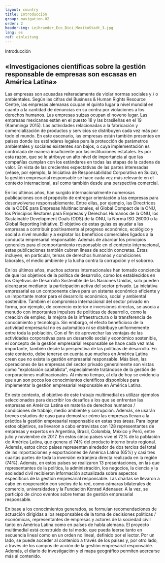 ```yaml
---
layout: country
title: Introducción
group: navigation-02
order: 2
header-img: Leihraeder_Eco_Bici_MexikoStadt_3.jpg
lang: es
ref: einleitung
---
```

<section class="box">
<div class="content">
<span class="chapter-subject">Introducción</span>
<h1 class="chapter-title">«Investigaciones científicas sobre la gestión responsable de empresas son escasas en América Latina»</h1>
</div>
<div class="content" markdown="1">
Las empresas son acusadas reiteradamente de violar normas sociales y / o ambientales. Según las cifras del Business & Human Rights Resource Centre, las empresas alemanas ocupan el quinto lugar a nivel mundial en cuanto a la cantidad de denuncias en su contra por violaciones a los derechos humanos. Las empresas suizas ocupan el noveno lugar. Las empresas mexicanas están en el puesto 18 y las brasileñas en el 19 (Kamminga 2015). Las actividades relacionadas a la fabricación y comercialización de productos y servicios se distribuyen cada vez más por todo el mundo. En este escenario, las empresas están también presentes en países donde los estándares legales para la protección de parámetros ambientales y sociales existentes son bajos, o cuya implementación es controlada de manera insuficiente por las instituciones estatales. Es por esta razón, que se le atribuye un alto nivel de importancia al que las compañías cumplan con los estándares en todas las etapas de la cadena de valor. En vista de las crecientes expectativas de las partes interesadas (véase, por ejemplo, la Iniciativa de Responsabilidad Corporativa en Suiza), la gestión empresarial responsable se hace cada vez más relevante en el contexto internacional, así como también desde una perspectiva comercial.

En los últimos años, han surgido internacionalmente numerosas publicaciones con el propósito de entregar orientación a las empresas para desenvolverse responsablemente. Entre ellas, por ejemplo, las Directrices de la OCDE para Empresas Multinacionales, el Global Compact de la ONU, los Principios Rectores para Empresas y Derechos Humanos de la ONU, los Sustainable Development Goals (ODS) de la ONU, la Norma ISO 26000 o la Global Reporting Initiative. El objetivo de estas guías es ayudar a las empresas a contribuir positivamente al progreso económico, ecológico y social a nivel mundial y a explotar los beneficios comerciales ligados a la conducta empresarial responsable. Además de abarcar los principios generales para el comportamiento responsable en el contexto internacional, estas publicaciones también cubren líneas de acción concretas. Éstas incluyen, en particular, temas de derechos humanos y condiciones laborales, el medio ambiente y la lucha contra la corrupción y el soborno.

En los últimos años, muchos actores internacionales han tomado conciencia de que los objetivos de la política de desarrollo, como los establecidos en los Objetivos de Desarrollo Sostenible de las Naciones Unidas, solo pueden alcanzarse mediante la participación activa del sector privado. La iniciativa empresarial es un componente clave para un sistema económico eficiente y un importante motor para el desarrollo económico, social y ambiental sostenible. También el compromiso internacional del sector privado en forma, por ejemplo, de comercio exterior e inversiones directas, se asocia a menudo con importantes impulsos de políticas de desarrollo, como la creación de empleo, la mejora de la infraestructura o la transferencia de conocimiento y tecnología.
Sin embargo, el efecto beneficioso de la actividad empresarial no es automático ni se distribuye uniformemente entre toda la población. Con el fin de aprovechar las ventajas de las actividades corporativas para un desarrollo social y económico sostenible, el concepto de la gestión empresarial responsable se hace cada vez más importante, también desde la perspectiva de las políticas de desarrollo.
En este contexto, debe tenerse en cuenta que muchos en América Latina creen que no existe la gestión empresarial responsable. Más bien, las operaciones de las empresas del sector privado  generalmente son vistas como "explotación capitalista", especialmente tratándose de la gestión de corporaciones multinacionales. Al mismo tiempo, al día de hoy se evidencia que aun son pocos los conocimientos científicos disponibles para implementar la gestión empresarial responsable en América Latina.

En este contexto, el objetivo de este trabajo multimedial es utilizar ejemplos seleccionados para describir los desafíos a los que se enfrentan las empresas en América Latina en materia de derechos humanos / condiciones de trabajo, medio ambiente y corrupción. Además, se usarán breves estudios de caso para demostrar cómo las empresas llevan a la práctica la gestión empresarial responsable en estas tres áreas.
Para lograr estos objetivos, se llevaron a cabo entrevistas con 128 representantes de empresas y expertos en Argentina, Brasil, Colombia, México y Perú, entre julio y noviembre de 2017. En estos cinco países vive el 72% de la población de América Latina, que genera el 74% del producto interno bruto regional. Además, estos cinco países representan alrededor de dos tercios del total de las importaciones y exportaciones de América Latina (65%) y casi tres cuartas partes de toda la inversión extranjera directa realizada en la región (74%).
Además, en estos países se realizaron 13 presentaciones, en las que representantes de la política, la administración, los negocios, la ciencia y la sociedad civil recibieron información actualizada sobre aspectos específicos de la gestión empresarial responsable. Las charlas se llevaron a cabo en cooperación con socios de la red, como cámaras bilaterales de comercio, universidades y la Fundación Konrad Adenauer. A la vez, se participó de cinco eventos sobre temas de gestión empresarial responsable.

En base a los conocimientos generados, se formulan recomendaciones de actuación dirigidas a los responsables de la toma de decisiones políticas / económicas, representantes de empresas y actores de la sociedad civil tanto en América Latina como en países de habla alemana.
El proyecto multimedial está construido de tal modo, que pueda leerse tanto en secuencia lineal como en un orden no lineal, definido por el lector. Por un lado, se puede acceder al contenido a través de los países y, por otro lado, a través de los campos de acción de la gestión empresarial responsable. Además, el diario de investigación y el mapa geográfico permiten acercarse más al contenido.
</div>
</section>
